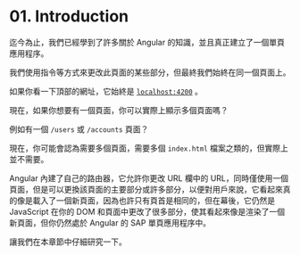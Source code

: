 # 01. Introduction

迄今為止，我們已經學到了許多關於 Angular 的知識，並且真正建立了一個單頁應用程序。

我們使用指令等方式來更改此頁面的某些部分，但最終我們始終在同一個頁面上。

如果你看一下頂部的網址，它始終是 [`localhost:4200`](http://localhost:4200/) 。

現在，如果你想要有一個頁面，你可以實際上顯示多個頁面嗎？

例如有一個 `/users` 或 `/accounts` 頁面？

現在，你可能會認為需要多個頁面，需要多個 `index.html` 檔案之類的，但實際上並不需要。

Angular 內建了自己的路由器，它允許你更改 URL 欄中的 URL，同時僅使用一個頁面，但是可以更換該頁面的主要部分或許多部分，以便對用戶來說，它看起來真的像是載入了一個新頁面，因為也許只有頁首是相同的，但在幕後，它仍然是 JavaScript 在你的 DOM 和頁面中更改了很多部分，使其看起來像是渲染了一個新頁面，但你仍然處於 Angular 的 SAP 單頁應用程序中。

讓我們在本章節中仔細研究一下。